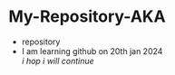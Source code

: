# My-Repository-AKA
+ repository
+ I am learning github  on  20th jan 2024 <br>
  *i hop i will continue <br>*
  
